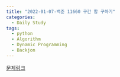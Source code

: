 ```yaml
---
title: "2022-01-07-백준 11660 구간 합 구하기"
categories:
  - Daily Study
tags:
  - python
  - Algorithm
  - Dynamic Programming
  - Backjon
---
```



[문제링크](https://www.acmicpc.net/problem/11660)


<script src=https://gist.github.com/69a296968f792613b163380a36579c05.js></script>